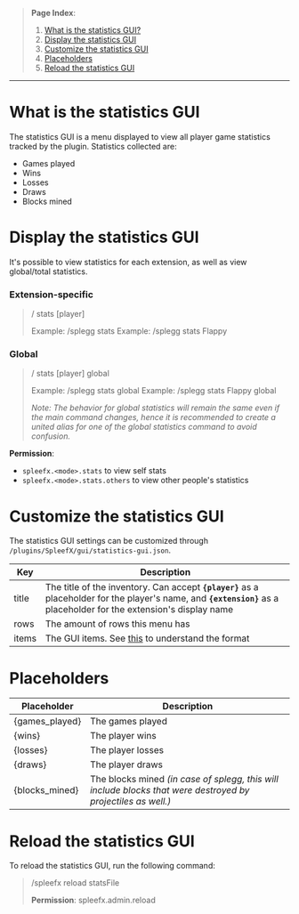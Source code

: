 > **Page Index**:
> 1. [What is the statistics GUI?](Statistics-GUI#what-is-the-statistics-gui)
> 2. [Display the statistics GUI](Statistics-GUI#display-the-statistics-gui)
> 3. [Customize the statistics GUI](Statistics-GUI#customize-the-statistics-gui)
> 4. [Placeholders](Statistics-GUI#placeholders)
> 5. [Reload the statistics GUI](Statistics-GUI#reload-the-statistics-gui)
---

# What is the statistics GUI
The statistics GUI is a menu displayed to view all player game statistics tracked by the plugin. Statistics collected are:

 - Games played
 - Wins
 - Losses
 - Draws
 - Blocks mined

# Display the statistics GUI
It's possible to view statistics for each extension, as well as view global/total statistics.

### Extension-specific
> /<mode> stats [player]
>
> Example: /splegg stats
> Example: /splegg stats Flappy

### Global
> /<mode> stats [player] global
>
> Example: /splegg stats global
> Example: /splegg stats Flappy global
> 
> *Note: The behavior for global statistics will remain the same even if the main command changes, hence it is recommended to create a united alias for one of the global statistics command to avoid confusion.*

**Permission**:
  * `spleefx.<mode>.stats` to view self stats
  * `spleefx.<mode>.stats.others` to view other people's statistics

# Customize the statistics GUI
The statistics GUI settings can be customized through `/plugins/SpleefX/gui/statistics-gui.json`. 

| Key | Description |
|--|--|
| title | The title of the inventory. Can accept **`{player}`** as a placeholder for the player's name, and **`{extension}`** as a placeholder for the extension's display name |
| rows | The amount of rows this menu has |
| items | The GUI items. See [this](Understand-extensions#items) to understand the format |

# Placeholders

| Placeholder | Description |
|--|--|
| {games_played} | The games played |
| {wins} | The player wins |
| {losses} | The player losses |
| {draws} | The player draws |
| {blocks_mined} | The blocks mined *(in case of splegg, this will include blocks that were destroyed by projectiles as well.)* |

# Reload the statistics GUI
To reload the statistics GUI, run the following command:

> /spleefx reload statsFile
>
> **Permission**: spleefx.admin.reload